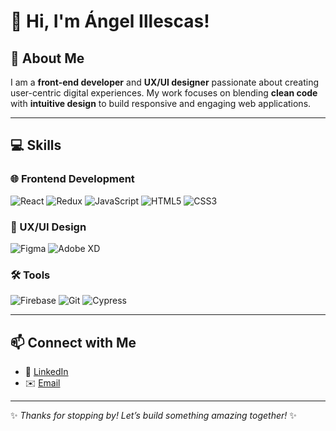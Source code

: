 # 👋 Hi, I'm Ángel Illescas!

## 🚀 About Me
I am a **front-end developer** and **UX/UI designer** passionate about creating user-centric digital experiences. My work focuses on blending **clean code** with **intuitive design** to build responsive and engaging web applications.



---

## 💻 Skills
### 🌐 Frontend Development
![React](https://img.shields.io/badge/React-61DAFB?logo=react&logoColor=white&style=for-the-badge)
![Redux](https://img.shields.io/badge/Redux-764ABC?logo=redux&logoColor=white&style=for-the-badge)
![JavaScript](https://img.shields.io/badge/JavaScript-F7DF1E?logo=javascript&logoColor=black&style=for-the-badge)
![HTML5](https://img.shields.io/badge/HTML5-E34F26?logo=html5&logoColor=white&style=for-the-badge)
![CSS3](https://img.shields.io/badge/CSS3-1572B6?logo=css3&logoColor=white&style=for-the-badge)

### 🎨 UX/UI Design
![Figma](https://img.shields.io/badge/Figma-F24E1E?logo=figma&logoColor=white&style=for-the-badge)
![Adobe XD](https://img.shields.io/badge/AdobeXD-FF61F6?logo=adobexd&logoColor=white&style=for-the-badge)

### 🛠 Tools
![Firebase](https://img.shields.io/badge/Firebase-FFCA28?logo=firebase&logoColor=black&style=for-the-badge)
![Git](https://img.shields.io/badge/Git-F05032?logo=git&logoColor=white&style=for-the-badge)
![Cypress](https://img.shields.io/badge/Cypress-17202C?logo=cypress&logoColor=white&style=for-the-badge)

---

## 📫 Connect with Me
- 💼 [LinkedIn](https://linkedin.com/in/angel-illescas)  
- ✉️ [Email](mailto:angel.devdesign@gmail.com)  

---

✨ *Thanks for stopping by! Let’s build something amazing together!* ✨
